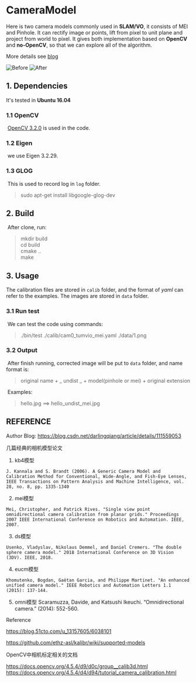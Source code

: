 # CameraModel

Here is two camera models commonly used in **SLAM/VO**, it consists of MEI and Pinhole. It can rectify image or points, lift from pixel to unit plane and project from world to pixel. It gives both implementation based on **OpenCV** and **no-OpenCV**, so that we can explore all of the algorithm.

More details see [blog](https://blog.csdn.net/OKasy/article/details/90665534)

![Before](https://github.com/alalagong/CameraModel/blob/master/data/1.png) ![After](https://github.com/alalagong/CameraModel/blob/master/data/1_undist_pinhole.png)

## 1. Dependencies

It's tested in **Ubuntu 16.04**

### 1.1 OpenCV

​	[OpenCV 3.2.0](https://docs.opencv.org/3.2.0/d2/d75/namespacecv.html) is used in the code.

### 1.2 Eigen

​	we use Eigen 3.2.29.

### 1.3 GLOG

​	This is used to record log in `log` folder.

> sudo apt-get install libgoogle-glog-dev

## 2. Build

​	After clone, run:

> mkdir build  
> cd build  
> cmake ..  
> make 


## 3. Usage
The calibration files are stored in `calib` folder, and the format of *yaml* can refer to the examples.
The images are stored in `data` folder.

### 3.1 Run test
​	We can test the code using commands:

> ./bin/test ./calib/cam0_tumvio_mei.yaml ./data/1.png

### 3.2 Output

​	After finish running, corrected image will be put to `data` folder, and name format is:

> original name + \_ undist \_  + model(pinhole or mei) + original extension

​	Examples: 

> hello.jpg   ==> hello_undist_mei.jpg



## REFERENCE

Author Blog: https://blog.csdn.net/darlingqiang/article/details/111559053

几篇经典的相机模型论文

1. kb4模型
```
J. Kannala and S. Brandt (2006). A Generic Camera Model and Calibration Method for Conventional, Wide-Angle, and Fish-Eye Lenses, IEEE Transactions on Pattern Analysis and Machine Intelligence, vol. 28, no. 8, pp. 1335-1340
```
2. mei模型
```
Mei, Christopher, and Patrick Rives. "Single view point omnidirectional camera calibration from planar grids." Proceedings 2007 IEEE International Conference on Robotics and Automation. IEEE, 2007.
```
3. ds模型
```
Usenko, Vladyslav, Nikolaus Demmel, and Daniel Cremers. "The double sphere camera model." 2018 International Conference on 3D Vision (3DV). IEEE, 2018.
```
4. eucm模型
```
Khomutenko, Bogdan, Gaëtan Garcia, and Philippe Martinet. "An enhanced unified camera model." IEEE Robotics and Automation Letters 1.1 (2015): 137-144.
```

5. omni模型
Scaramuzza, Davide, and Katsushi Ikeuchi. “Omnidirectional camera.” (2014): 552-560.



Reference

https://blog.51cto.com/u_13157605/6038101

https://github.com/ethz-asl/kalibr/wiki/supported-models

OpenCV中相机标定相关的文档

https://docs.opencv.org/4.5.4/d9/d0c/group__calib3d.html
https://docs.opencv.org/4.5.4/d4/d94/tutorial_camera_calibration.html

